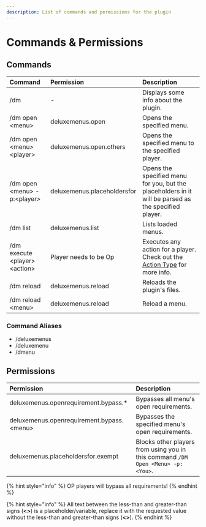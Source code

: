 ```yaml
---
description: List of commands and permissions for the plugin
---
```


# Commands & Permissions

## Commands

| **Command** | **Permission** | Description |
| :--- | :--- | :--- |
| /dm | - | Displays some info about the plugin. |
| /dm open &lt;menu&gt; | deluxemenus.open | Opens the specified menu. |
| /dm open &lt;menu&gt; &lt;player&gt; | deluxemenus.open.others | Opens the specified menu to the specified player. |
| /dm open &lt;menu&gt; -p:&lt;player&gt; | deluxemenus.placeholdersfor | Opens the specified menu for you, but the placeholders in it will be parsed as the specified player. |
| /dm list | deluxemenus.list | Lists loaded menus. |
| /dm execute &lt;player&gt; &lt;action&gt; | Player needs to be Op | Executes any action for a player. Check out the [Action Type](https://wiki.helpch.at/clips-plugins/deluxemenus/options-and-configurations#actions-types) for more info. |
| /dm reload | deluxemenus.reload | Reloads the plugin's files. |
| /dm reload &lt;menu&gt; | deluxemenus.reload | Reload a menu. |

### Command Aliases

* /deluxemenus
* /deluxemenu
* /dmenu

## Permissions

| Permission | Description |
| :--- | :--- |
| deluxemenus.openrequirement.bypass.\* | Bypasses all menu's open requirements. |
| deluxemenus.openrequirement.bypass.&lt;menu&gt; | Bypasses the specified menu's open requirements. |
| deluxemenus.placeholdersfor.exempt | Blocks other players from using you in this command `/DM Open <Menu> -p:<You>`. |

{% hint style="info" %}
OP players will bypass all requirements!
{% endhint %}

{% hint style="info" %}
All text between the less-than and greater-than signs \(**&lt;&gt;**\) is a placeholder/variable, replace it with the requested value without the less-than and greater-than signs \(**&lt;&gt;**\).
{% endhint %}

